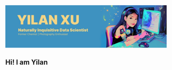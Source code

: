 <img src="https://github.com/yx2521/yx2521/blob/main/banner.jpg?raw=true" alt="banner showing Yilan Xu - Naturally Inquisitive Data Scientist">

## Hi! I am Yilan

<!--
**yx2521/yx2521** is a ✨ _special_ ✨ repository because its `README.md` (this file) appears on your GitHub profile.

Here are some ideas to get you started:

- 🔭 I’m currently working on ...
- 🌱 I’m currently learning ...
- 👯 I’m looking to collaborate on ...
- 🤔 I’m looking for help with ...
- 💬 Ask me about ...
- 📫 How to reach me: ...
- 😄 Pronouns: ...
- ⚡ Fun fact: ...
-->
